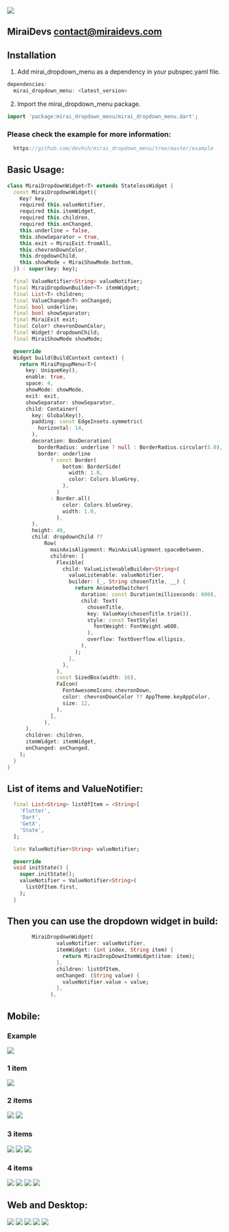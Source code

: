 <!-- 
This README describes the package. If you publish this package to pub.dev,
this README's contents appear on the landing page for your package.

For information about how to write a good package README, see the guide for
[writing package pages](https://dart.dev/guides/libraries/writing-package-pages). 

For general information about developing packages, see the Dart guide for
[creating packages](https://dart.dev/guides/libraries/create-library-packages)
and the Flutter guide for
[developing packages and plugins](https://flutter.dev/developing-packages). 
-->

![](./screenshots/mirai_logo.png)
## MiraiDevs <contact@miraidevs.com>

<!-- 
TODO: Put a short description of the package here that helps potential users
know whether this package might be useful for them.

## Features

TODO: List what your package can do. Maybe include images, gifs, or videos.

## Getting started

TODO: List prerequisites and provide or point to information on how to
start using the package.



TODO: Include short and useful examples for package users. Add longer examples
to `/example` folder. 
-->

## Installation 
1. Add mirai_dropdown_menu as a dependency in your pubspec.yaml file.

```dart
dependencies:
  mirai_dropdown_menu: <latest_version>
```

2. Import the mirai_dropdown_menu package.
 
```dart
import 'package:mirai_dropdown_menu/mirai_dropdown_menu.dart';
```

### Please check the example for more information:
```dart
  https://github.com/devhch/mirai_dropdown_menu/tree/master/example
```

## Basic Usage:

```dart
class MiraiDropdownWidget<T> extends StatelessWidget {
  const MiraiDropdownWidget({
    Key? key,
    required this.valueNotifier,
    required this.itemWidget,
    required this.children,
    required this.onChanged,
    this.underline = false,
    this.showSeparator = true,
    this.exit = MiraiExit.fromAll,
    this.chevronDownColor,
    this.dropdownChild,
    this.showMode = MiraiShowMode.bottom,
  }) : super(key: key);

  final ValueNotifier<String> valueNotifier;
  final MiraiDropdownBuilder<T> itemWidget;
  final List<T> children;
  final ValueChanged<T> onChanged;
  final bool underline;
  final bool showSeparator;
  final MiraiExit exit;
  final Color? chevronDownColor;
  final Widget? dropdownChild;
  final MiraiShowMode showMode;

  @override
  Widget build(BuildContext context) {
    return MiraiPopupMenu<T>(
      key: UniqueKey(),
      enable: true,
      space: 4,
      showMode: showMode,
      exit: exit,
      showSeparator: showSeparator,
      child: Container(
        key: GlobalKey(),
        padding: const EdgeInsets.symmetric(
          horizontal: 14,
        ),
        decoration: BoxDecoration(
          borderRadius: underline ? null : BorderRadius.circular(5.0),
          border: underline
              ? const Border(
                  bottom: BorderSide(
                    width: 1.0,
                    color: Colors.blueGrey,
                  ),
                )
              : Border.all(
                  color: Colors.blueGrey,
                  width: 1.0,
                ),
        ),
        height: 40,
        child: dropdownChild ??
            Row(
              mainAxisAlignment: MainAxisAlignment.spaceBetween,
              children: [
                Flexible(
                  child: ValueListenableBuilder<String>(
                    valueListenable: valueNotifier,
                    builder: (_, String chosenTitle, __) {
                      return AnimatedSwitcher(
                        duration: const Duration(milliseconds: 600),
                        child: Text(
                          chosenTitle,
                          key: ValueKey(chosenTitle.trim()),
                          style: const TextStyle(
                            fontWeight: FontWeight.w600,
                          ),
                          overflow: TextOverflow.ellipsis,
                        ),
                      );
                    },
                  ),
                ),
                const SizedBox(width: 16),
                FaIcon(
                  FontAwesomeIcons.chevronDown,
                  color: chevronDownColor ?? AppTheme.keyAppColor,
                  size: 12,
                ),
              ],
            ),
      ),
      children: children,
      itemWidget: itemWidget,
      onChanged: onChanged,
    );
  }
}
```

## List of items and ValueNotifier:
```dart
  final List<String> listOfItem = <String>[
    'Flutter',
    'Dart',
    'GetX',
    'State',
  ];

  late ValueNotifier<String> valueNotifier;

  @override
  void initState() {
    super.initState();
    valueNotifier = ValueNotifier<String>(
      listOfItem.first,
    );
  }
```

## Then you can use the dropdown widget in build:
```dart
        MiraiDropdownWidget(
                valueNotifier: valueNotifier,
                itemWidget: (int index, String item) {
                  return MiraiDropDownItemWidget(item: item);
                },
                children: listOfItem,
                onChanged: (String value) {
                  valueNotifier.value = value;
                },
              ),
```

<!-- 
## Additional information

TODO: Tell users more about the package: where to find more information, how to 
contribute to the package, how to file issues, what response they can expect 
from the package authors, and more.
-->

## Mobile:

### Example
![](./screenshots/00.png)

### 1 item
![](./screenshots/01.png)

### 2 items
![](./screenshots/02.png)
![](./screenshots/03.png)

### 3 items
![](./screenshots/04.png)
![](./screenshots/05.png)
![](./screenshots/06.png)

### 4 items
![](./screenshots/07.png)
![](./screenshots/08.png)
![](./screenshots/09.png)
![](./screenshots/10.png)

## Web and Desktop:
![](./screenshots/11_desktop.png)
![](./screenshots/12_desktop.png)
![](./screenshots/13_desktop.png)
![](./screenshots/14_desktop.png)
![](./screenshots/15_desktop.png)



